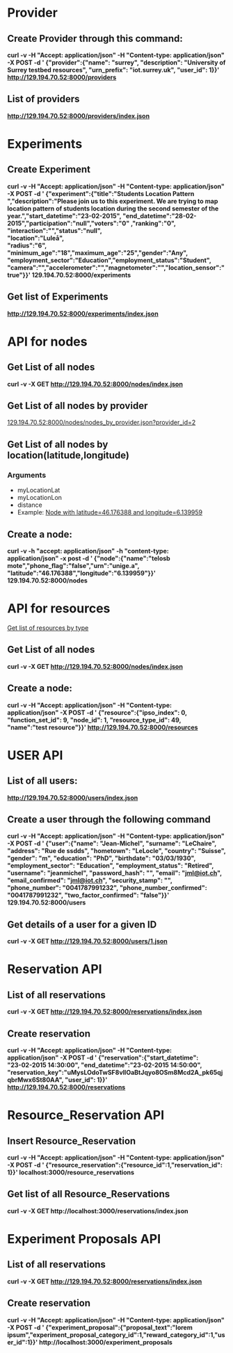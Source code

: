 # Provider

## Create Provider through this command:

**curl -v -H "Accept: application/json" -H "Content-type:
application/json" -X POST -d ' {"provider":{"name": "surrey",
"description": "University of Surrey testbed resources", "urn\_prefix":
"iot.surrey.uk", "user\_id": 1}}' http://129.194.70.52:8000/providers**

## List of providers

**http://129.194.70.52:8000/providers/index.json**

# Experiments

## Create Experiment
**curl -v -H "Accept: application/json" -H "Content-type:
application/json" -X POST -d ' {"experiment":{"title":"Students Location
Pattern ","description":"Please join us to this experiment. We are
trying to map location pattern of students location during the second
semester of the year.","start\_datetime":"23-02-2015",
"end\_datetime":"28-02-2015","participation":"null","voters":"0"
,"ranking":"0",  
"interaction":"","status":"null",<br />"location":"Luleå",  
"radius":"6",  
"minimum\_age":"18","maximum\_age":"25","gender":"Any",  
"employment\_sector":"Education","employment\_status":"Student",  
"camera":"","accelerometer":"","magnetometer":"","location\_sensor":"true"}}'
129.194.70.52:8000/experiments**

## Get list of Experiments
**http://129.194.70.52:8000/experiments/index.json**
# API for nodes

## Get List of all nodes

  **curl -v -X GET http://129.194.70.52:8000/nodes/index.json**

## Get List of all nodes by provider

  [129.194.70.52:8000/nodes/nodes\_by\_provider.json?provider_id=2](129.194.70.52:8000/nodes/nodes\_by\_provider.json?provider_id=2)  

## Get List of all nodes by location(latitude,longitude)  

### Arguments
  - myLocationLat
  - myLocationLon
  - distance
  - Example: [Node with latitude=46.176388 and longitude=6.139959](http://129.194.70.52:8000/nodes/get_nodes_by_location.json?myLocationLat=46.176388\&myLocationLon=6.139959\&distance=50)  

## Create a node:
**curl -v -h "accept: application/json" -h "content-type:  
application/json" -x post -d ' {"node":{"name":"telosb  
mote","phone_flag":"false","urn":"unige.a",  
"latitude":"46.176388","longitude":"6.139959"}}'  
129.194.70.52:8000/nodes**  

# API for resources  
[Get list of resources by type](http://129.194.70.52:8000/resources/get_resources_by_type.json?provider\_id=49)  

## Get List of all nodes  
**curl -v -X GET http://129.194.70.52:8000/nodes/index.json** 

## Create a node:  
**curl -v -H "Accept: application/json" -H "Content-type:  
application/json" -X POST -d ' {"resource":{"ipso\_index": 0,  
"function\_set\_id": 9, "node\_id": 1, "resource\_type\_id": 49,  
"name":"test resource"}}' http://129.194.70.52:8000/resources**

# USER API

## List of all users:
**http://129.194.70.52:8000/users/index.json**

## Create a user through the following command
**curl -v -H "Accept: application/json" -H "Content-type:
application/json" -X POST -d ' {"user":{"name": "Jean-Michel",
"surname": "LeChaire", "address": "Rue de ssdds", "hometown":
"LeLocle", "country": "Suisse", "gender": "m", "education": "PhD",
"birthdate": "03/03/1930", "employment\_sector": "Education",
"employment\_status": "Retired", "username": "jeanmichel",
"password\_hash": "", "email": "jml@iot.ch", "email\_confirmed":
"jml@iot.ch", "security\_stamp": "", "phone\_number": "0041787991232",
"phone\_number\_confirmed": "0041787991232", "two\_factor\_confirmed":
"false"}}' 129.194.70.52:8000/users**

## Get details of a user for a given ID
**curl -v -X GET http://129.194.70.52:8000/users/1.json**

# Reservation API

## List of all reservations  
**curl -v -X GET http://129.194.70.52:8000/reservations/index.json**

## Create reservation
**curl -v -H "Accept: application/json" -H "Content-type:  
application/json" -X POST -d ' {"reservation":{"start_datetime":  
"23-02-2015 14:30:00",  "end_datetime":"23-02-2015  14:50:00",  
"reservation_key":"uMysLOdoTwSF8vllOaBtJqyo8OSm8Mcd2A_pk65qjqbrMwx6St80AA",
"user_id":  1}}' http://129.194.70.52:8000/reservations**
# Resource\_Reservation API

## Insert Resource\_Reservation  
**curl -v -H "Accept: application/json" -H "Content-type: application/json" -X POST -d ' {"resource\_reservation":{"resource\_id":1,"reservation\_id": 1}}' localhost:3000/resource\_reservations**

## Get list of all Resource\_Reservations  
**curl -v -X GET http://localhost:3000/reservations/index.json**

# Experiment Proposals API
## List of all reservations
**curl -v -X GET http://129.194.70.52:8000/reservations/index.json**

## Create reservation  
**curl -v -H "Accept: application/json" -H "Content-type:
application/json" -X POST -d '
{"experiment_proposal":{"proposal_text":"lorem
ipsum","experiment_proposal_category_id":1,"reward_category_id":1,"user_id":1}}'
http://localhost:3000/experiment_proposals**
